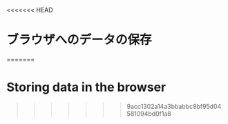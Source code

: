 
<<<<<<< HEAD
# ブラウザへのデータの保存
=======
# Storing data in the browser
>>>>>>> 9acc1302a14a3bbabbc9bf95d04581094bd0f1a8
